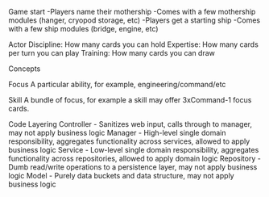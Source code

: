 Game start
-Players name their mothership
-Comes with a few mothership modules (hanger, cryopod storage, etc)
-Players get a starting ship
-Comes with a few ship modules (bridge, engine, etc)


Actor
Discipline: How many cards you can hold
Expertise: How many cards per turn you can play
Training: How many cards you can draw

Concepts

Focus
A particular ability, for example, engineering/command/etc

Skill
A bundle of focus, for example a skill may offer 3xCommand-1 focus cards.


Code Layering
Controller - Sanitizes web input, calls through to manager, may not apply business logic
Manager - High-level single domain responsibility, aggregates functionality across services, allowed to apply business logic
Service - Low-level single domain responsibility, aggregates functionality across repositories, allowed to apply domain logic
Repository - Dumb read/write operations to a persistence layer, may not apply business logic
Model - Purely data buckets and data structure, may not apply business logic
